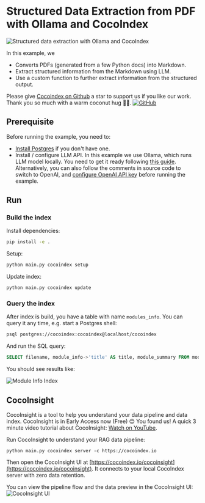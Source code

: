 # Structured Data Extraction from PDF with Ollama and CocoIndex

![Structured data extraction with Ollama and CocoIndex](https://cocoindex.io/blogs/assets/images/cocoindex-ollama-structured-extraction-from-pdf-6ee15b1e0fe304063dc78f04153fb385.png)


In this example, we

*   Converts PDFs (generated from a few Python docs) into Markdown.
*   Extract structured information from the Markdown using LLM.
*   Use a custom function to further extract information from the structured output.

Please give [Cocoindex on Github](https://github.com/cocoindex-io/cocoindex) a star to support us if you like our work. Thank you so much with a warm coconut hug 🥥🤗. [![GitHub](https://img.shields.io/github/stars/cocoindex-io/cocoindex?color=5B5BD6)](https://github.com/cocoindex-io/cocoindex)

## Prerequisite

Before running the example, you need to:

*   [Install Postgres](https://cocoindex.io/docs/getting_started/installation#-install-postgres) if you don't have one.
*   Install / configure LLM API. In this example we use Ollama, which runs LLM model locally. You need to get it ready following [this guide](https://cocoindex.io/docs/ai/llm#ollama). Alternatively, you can also follow the comments in source code to switch to OpenAI, and [configure OpenAI API key](https://cocoindex.io/docs/ai/llm#openai) before running the example.

## Run


### Build the index

Install dependencies:

```bash
pip install -e .
```

Setup:

```bash
python main.py cocoindex setup
```

Update index:

```bash
python main.py cocoindex update
```

### Query the index

After index is build, you have a table with name `modules_info`. You can query it any time, e.g. start a Postgres shell:

```bash
psql postgres://cocoindex:cocoindex@localhost/cocoindex
```

And run the SQL query:

```sql
SELECT filename, module_info->'title' AS title, module_summary FROM modules_info;
```
You should see results like:

![Module Info Index](https://cocoindex.io/blogs/assets/images/module_info_index-ffaec6042ec3a18eaf94bed5b227a085.png)


## CocoInsight 
CocoInsight is a tool to help you understand your data pipeline and data index. CocoInsight is in Early Access now (Free) 😊 You found us! A quick 3 minute video tutorial about CocoInsight: [Watch on YouTube](https://youtu.be/ZnmyoHslBSc?si=pPLXWALztkA710r9).

Run CocoInsight to understand your RAG data pipeline:

```
python main.py cocoindex server -c https://cocoindex.io
```

Then open the CocoInsight UI at [https://cocoindex.io/cocoinsight](https://cocoindex.io/cocoinsight). It connects to your local CocoIndex server with zero data retention.

You can view the pipeline flow and the data preview in the CocoInsight UI:
![CocoInsight UI](https://cocoindex.io/blogs/assets/images/cocoinsight-edd71690dcc35b6c5cf1cb31b51b6f6f.png)
